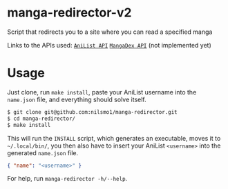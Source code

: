 # manga-redirector-v2
Script that redirects you to a site where you can read a specified manga

Links to the APIs used:
[`AniList API`](https://anilist.gitbook.io/anilist-apiv2-docs/)
[`MangaDex API`](https://api.mangadex.org/docs/) (not implemented yet)

# Usage
Just clone, run `make install`, paste your AniList username into the `name.json` file, and everything should solve itself.
```bash
$ git clone git@github.com:nilsmo1/manga-redirector.git
$ cd manga-redirector/
$ make install
```
This will run the `INSTALL` script, which generates an executable, moves it to `~/.local/bin/`,
you then also have to insert your AniList `<username>` into the generated `name.json` file.
```json
{ "name": "<username>" } 
```
For help, run `manga-redirector -h/--help`.

